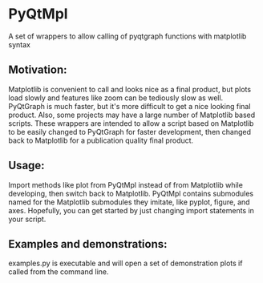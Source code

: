 # PyQtMpl
A set of wrappers to allow calling of pyqtgraph functions with matplotlib syntax

## Motivation:
Matplotlib is convenient to call and looks nice as a final product, but plots load slowly and features like zoom can be tediously slow as well.
PyQtGraph is much faster, but it's more difficult to get a nice looking final product.
Also, some projects may have a large number of Matplotlib based scripts.
These wrappers are intended to allow a script based on Matplotlib to be easily changed to PyQtGraph for faster development, then changed back to Matplotlib for a publication quality final product.

## Usage:
Import methods like plot from PyQtMpl instead of from Matplotlib while developing, then switch back to Matplotlib.
PyQtMpl contains submodules named for the Matplotlib submodules they imitate, like pyplot, figure, and axes.
Hopefully, you can get started by just changing import statements in your script.

## Examples and demonstrations:
examples.py is executable and will open a set of demonstration plots if called from the command line.
